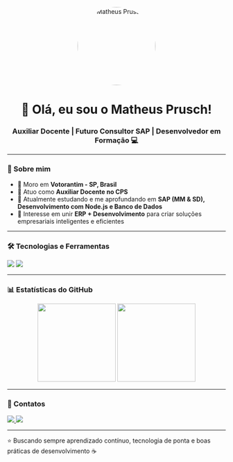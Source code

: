 <!-- Foto de perfil -->
<p align="center">
  <img src="https://avatars.githubusercontent.com/u/151031283?v=4" width="180" style="border-radius: 50%;" alt="Matheus Prusch"/>
</p>

<!-- Banner ou frase de boas-vindas -->
<h1 align="center">👋 Olá, eu sou o Matheus Prusch!</h1>
<h3 align="center">Auxiliar Docente | Futuro Consultor SAP | Desenvolvedor em Formação 💻</h3>

---

### 🌙 Sobre mim
- 📍 Moro em **Votorantim - SP, Brasil**  
- 💼 Atuo como **Auxiliar Docente no CPS**  
- 🌱 Atualmente estudando e me aprofundando em **SAP (MM & SD), Desenvolvimento com Node.js e Banco de Dados**  
- 🚀 Interesse em unir **ERP + Desenvolvimento** para criar soluções empresariais inteligentes e eficientes  

---

### 🛠️ Tecnologias e Ferramentas
<p align="left">
  <img src="https://skillicons.dev/icons?i=python,javascript,typescript,nodejs,react,sqlite,postgres,git,github,vscode" />
  <img src="https://img.shields.io/badge/SAP-0FAAFF?style=for-the-badge&logo=sap&logoColor=white" />
</p>

---

### 📊 Estatísticas do GitHub
<p align="center">
  <img height="180em" src="https://github-readme-stats.vercel.app/api?username=matheusprusch&show_icons=true&theme=dark&hide_border=true&count_private=true" />
  <img height="180em" src="https://github-readme-stats.vercel.app/api/top-langs/?username=matheusprusch&layout=compact&langs_count=7&theme=dark&hide_border=true"/>
</p>

---

### 🚀 Contatos
<p align="left">
  <a href="https://www.linkedin.com/in/matheus-prusch-80535718b" target="_blank">
    <img src="https://img.shields.io/badge/-LinkedIn-0A66C2?style=for-the-badge&logo=linkedin&logoColor=white"/>
  </a>
  <a href="mailto:matheusprusch@outlook.com">
    <img src="https://img.shields.io/badge/-Email-D14836?style=for-the-badge&logo=gmail&logoColor=white"/>
  </a>
</p>

---

⭐️ Buscando sempre aprendizado contínuo, tecnologia de ponta e boas práticas de desenvolvimento ☕  
